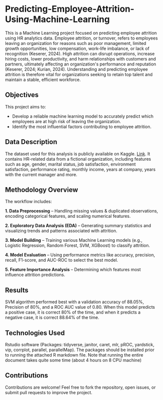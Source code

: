 # Predicting-Employee-Attrition-Using-Machine-Learning
This is a Machine Learning project focused on predicting employee attrition using HR analytics data. Employee attrition, or turnover, refers to employees leaving an organization for reasons such as poor management, limited growth opportunities, low compensation, work-life imbalance, or lack of recognition (Keserer, 2024). High attrition can disrupt operations, increase hiring costs, lower productivity, and harm relationships with customers and partners, ultimately affecting an organization's performance and reputation (Keserer, 2024; Kurian, 2024). Understanding and predicting employee attrition is therefore vital for organizations seeking to retain top talent and maintain a stable, efficient workforce.

## Objectives
This project aims to:

 * Develop a reliable machine learning model to accurately predict which employees are at high risk of leaving the organization.
 * Identify the most influential factors contributing to employee attrition.

## Data Description
The dataset used for this analysis is publicly available on Kaggle. [Link](https://www.kaggle.com/datasets/pavansubhasht/ibm-hr-analytics-attrition-dataset). It contains HR-related data from a fictional organization, including features such as age, gender, marital status, job satisfaction, environment satisfaction, performance rating, monthly income, years at company, years with the current manager and more.

## Methodology Overview
The workflow includes:

**1. Data Preprocessing** – Handling missing values & duplicated observations, encoding categorical features, and scaling numerical features.

**2. Exploratory Data Analysis (EDA)** – Generating summary statistics and visualizing trends and patterns associated with attrition.

**3. Model Building** – Training various Machine Learning models (e.g., Logistic Regression, Random Forest, SVM, XGBoost) to classify attrition.

**4. Model Evaluation** – Using performance metrics like accuracy, precision, recall, F1-score, and AUC-ROC to select the best model.

**5. Feature Importance Analysis** – Determining which features most influence attrition predictions.

## Results
SVM algorithm performed best with a validation accuracy of 88.05%, Precision of 80%, and a ROC AUC value of 0.80. When this model predicts a positive case, it is correct 80% of the time, and when it predicts a negative case, it is correct 88.64% of the time.

## Technologies Used
Rstudio software (Packages: tidyverse, janitor, caret, mlr, pROC, yardstick, vip, corrplot, parallel, parallelMap).
The packages should be installed prior to running the attached R markdown file. Note that running the entire document takes quite some time (about 4 hours on 8 CPU machine)

## Contributions
Contributions are welcome! Feel free to fork the repository, open issues, or submit pull requests to improve the project.
